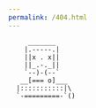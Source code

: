 ```yaml
---
permalink: /404.html
---
```

         _______
        |.-----.|
        ||x . x||
        ||_.-._||
        `--)-(--`
       __[=== o]___
      |:::::::::::|\
      `-=========-`()
